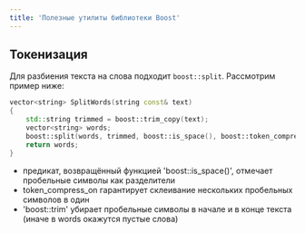 ```yaml
---
title: 'Полезные утилиты библиотеки Boost'
---
```


## Токенизация

Для разбиения текста на слова подходит `boost::split`. Рассмотрим пример ниже:

```cpp
vector<string> SplitWords(string const& text)
{
	std::string trimmed = boost::trim_copy(text);
	vector<string> words;
	boost::split(words, trimmed, boost::is_space(), boost::token_compress_on);
	return words;
}
```

- предикат, возвращённый функцией 'boost::is_space()', отмечает пробельные символы как разделители
- token_compress_on гарантирует склеивание нескольких пробельных символов в один
- 'boost::trim' убирает пробельные символы в начале и в конце текста (иначе в words окажутся пустые слова)
